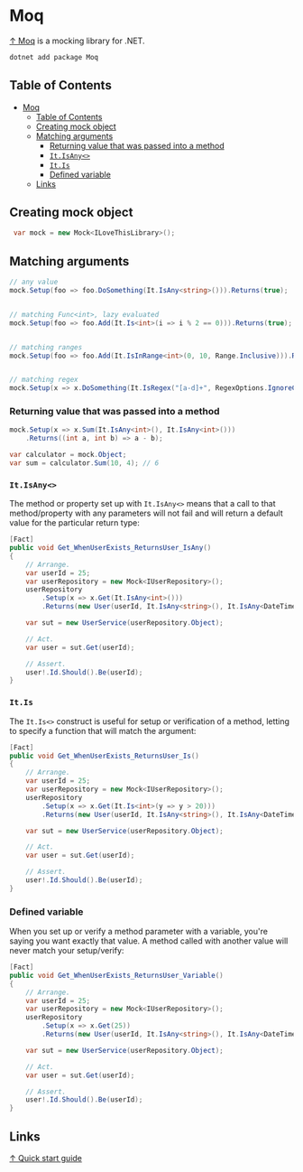 # Moq

[↑ Moq](https://github.com/moq/moq4) is a mocking library for .NET.

```bash
dotnet add package Moq
```

## Table of Contents

- [Moq](#moq)
  - [Table of Contents](#table-of-contents)
  - [Creating mock object](#creating-mock-object)
  - [Matching arguments](#matching-arguments)
    - [Returning value that was passed into a method](#returning-value-that-was-passed-into-a-method)
    - [`It.IsAny<>`](#itisany)
    - [`It.Is`](#itis)
    - [Defined variable](#defined-variable)
  - [Links](#links)

## Creating mock object

```csharp
 var mock = new Mock<ILoveThisLibrary>();
```

## Matching arguments

```csharp
// any value
mock.Setup(foo => foo.DoSomething(It.IsAny<string>())).Returns(true);


// matching Func<int>, lazy evaluated
mock.Setup(foo => foo.Add(It.Is<int>(i => i % 2 == 0))).Returns(true); 


// matching ranges
mock.Setup(foo => foo.Add(It.IsInRange<int>(0, 10, Range.Inclusive))).Returns(true); 


// matching regex
mock.Setup(x => x.DoSomething(It.IsRegex("[a-d]+", RegexOptions.IgnoreCase))).Returns("foo");
```

### Returning value that was passed into a method

```csharp
mock.Setup(x => x.Sum(It.IsAny<int>(), It.IsAny<int>()))
    .Returns((int a, int b) => a - b);

var calculator = mock.Object;
var sum = calculator.Sum(10, 4); // 6
```

### `It.IsAny<>`

The method or property set up with `It.IsAny<>` means that a call to that method/property with any parameters will not fail and will return a default value for the particular return type:

```csharp
[Fact]
public void Get_WhenUserExists_ReturnsUser_IsAny()
{
    // Arrange.
    var userId = 25;
    var userRepository = new Mock<IUserRepository>();
    userRepository
        .Setup(x => x.Get(It.IsAny<int>()))
        .Returns(new User(userId, It.IsAny<string>(), It.IsAny<DateTime>()));

    var sut = new UserService(userRepository.Object);

    // Act.
    var user = sut.Get(userId);

    // Assert.
    user!.Id.Should().Be(userId);
}
```

### `It.Is`

The `It.Is<>` construct is useful for setup or verification of a method, letting to specify a function that will match the argument:

```csharp
[Fact]
public void Get_WhenUserExists_ReturnsUser_Is()
{
    // Arrange.
    var userId = 25;
    var userRepository = new Mock<IUserRepository>();
    userRepository
        .Setup(x => x.Get(It.Is<int>(y => y > 20)))
        .Returns(new User(userId, It.IsAny<string>(), It.IsAny<DateTime>()));

    var sut = new UserService(userRepository.Object);

    // Act.
    var user = sut.Get(userId);

    // Assert.
    user!.Id.Should().Be(userId);
}
```

### Defined variable

When you set up or verify a method parameter with a variable, you're saying you want exactly that value. A method called with another value will never match your setup/verify:

```csharp
[Fact]
public void Get_WhenUserExists_ReturnsUser_Variable()
{
    // Arrange.
    var userId = 25;
    var userRepository = new Mock<IUserRepository>();
    userRepository
        .Setup(x => x.Get(25))
        .Returns(new User(userId, It.IsAny<string>(), It.IsAny<DateTime>()));

    var sut = new UserService(userRepository.Object);

    // Act.
    var user = sut.Get(userId);

    // Assert.
    user!.Id.Should().Be(userId);
}
```

## Links

[↑ Quick start guide](https://github.com/Moq/moq4/wiki/Quickstart)
